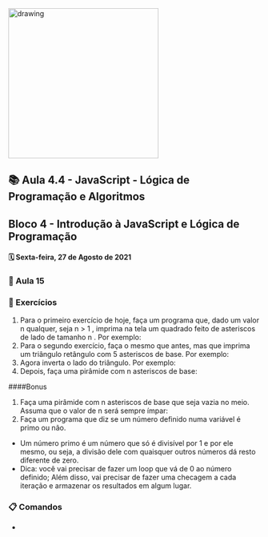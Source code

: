 <img src="https://user-images.githubusercontent.com/87394535/129942939-007fc304-2ac0-431d-b018-685951e5750f.png" alt="drawing" width="300"/>

## 📚 Aula 4.4 - JavaScript - Lógica de Programação e Algoritmos
## Bloco 4 - Introdução à JavaScript e Lógica de Programação
#### 🗓️ Sexta-feira, 27 de Agosto de 2021 

### 📖 Aula 15 
### 📓 Exercícios
1.  Para o primeiro exercício de hoje, faça um programa que, dado um valor n qualquer, seja n > 1 , imprima na tela um quadrado feito de asteriscos de lado de tamanho n . Por exemplo:
2. Para o segundo exercício, faça o mesmo que antes, mas que imprima um triângulo retângulo com 5 asteriscos de base. Por exemplo:
3. Agora inverta o lado do triângulo. Por exemplo:
4. Depois, faça uma pirâmide com n asteriscos de base:

####Bonus
1.  Faça uma pirâmide com n asteriscos de base que seja vazia no meio. Assuma que o valor de n será sempre ímpar:
2. Faça um programa que diz se um número definido numa variável é primo ou não.
- Um número primo é um número que só é divisível por 1 e por ele mesmo, ou seja, a divisão dele com quaisquer outros números dá resto diferente de zero.
- Dica: você vai precisar de fazer um loop que vá de 0 ao número definido; Além disso, vai precisar de fazer uma checagem a cada iteração e armazenar os resultados em algum lugar.

### 📋 Comandos
+ 
